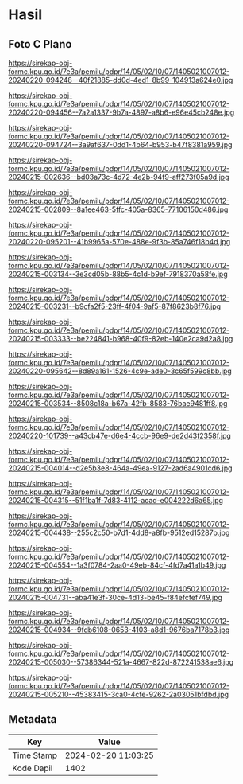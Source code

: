 # Hasil

## Foto C Plano

https://sirekap-obj-formc.kpu.go.id/7e3a/pemilu/pdpr/14/05/02/10/07/1405021007012-20240220-094248--40f21885-dd0d-4ed1-8b99-104913a624e0.jpg

https://sirekap-obj-formc.kpu.go.id/7e3a/pemilu/pdpr/14/05/02/10/07/1405021007012-20240220-094456--7a2a1337-9b7a-4897-a8b6-e96e45cb248e.jpg

https://sirekap-obj-formc.kpu.go.id/7e3a/pemilu/pdpr/14/05/02/10/07/1405021007012-20240220-094724--3a9af637-0dd1-4b64-b953-b47f8381a959.jpg

https://sirekap-obj-formc.kpu.go.id/7e3a/pemilu/pdpr/14/05/02/10/07/1405021007012-20240215-002636--bd03a73c-4d72-4e2b-94f9-aff273f05a9d.jpg

https://sirekap-obj-formc.kpu.go.id/7e3a/pemilu/pdpr/14/05/02/10/07/1405021007012-20240215-002809--8a1ee463-5ffc-405a-8365-77106150d486.jpg

https://sirekap-obj-formc.kpu.go.id/7e3a/pemilu/pdpr/14/05/02/10/07/1405021007012-20240220-095201--41b9965a-570e-488e-9f3b-85a746f18b4d.jpg

https://sirekap-obj-formc.kpu.go.id/7e3a/pemilu/pdpr/14/05/02/10/07/1405021007012-20240215-003134--3e3cd05b-88b5-4c1d-b9ef-7918370a58fe.jpg

https://sirekap-obj-formc.kpu.go.id/7e3a/pemilu/pdpr/14/05/02/10/07/1405021007012-20240215-003231--b9cfa2f5-23ff-4f04-9af5-87f8623b8f76.jpg

https://sirekap-obj-formc.kpu.go.id/7e3a/pemilu/pdpr/14/05/02/10/07/1405021007012-20240215-003333--be224841-b968-40f9-82eb-140e2ca9d2a8.jpg

https://sirekap-obj-formc.kpu.go.id/7e3a/pemilu/pdpr/14/05/02/10/07/1405021007012-20240220-095642--8d89a161-1526-4c9e-ade0-3c65f599c8bb.jpg

https://sirekap-obj-formc.kpu.go.id/7e3a/pemilu/pdpr/14/05/02/10/07/1405021007012-20240215-003534--8508c18a-b67a-42fb-8583-76bae9481ff8.jpg

https://sirekap-obj-formc.kpu.go.id/7e3a/pemilu/pdpr/14/05/02/10/07/1405021007012-20240220-101739--a43cb47e-d6e4-4ccb-96e9-de2d43f2358f.jpg

https://sirekap-obj-formc.kpu.go.id/7e3a/pemilu/pdpr/14/05/02/10/07/1405021007012-20240215-004014--d2e5b3e8-464a-49ea-9127-2ad6a4901cd6.jpg

https://sirekap-obj-formc.kpu.go.id/7e3a/pemilu/pdpr/14/05/02/10/07/1405021007012-20240215-004315--51f1ba1f-7d83-4112-acad-e004222d6a65.jpg

https://sirekap-obj-formc.kpu.go.id/7e3a/pemilu/pdpr/14/05/02/10/07/1405021007012-20240215-004438--255c2c50-b7d1-4dd8-a8fb-9512ed15287b.jpg

https://sirekap-obj-formc.kpu.go.id/7e3a/pemilu/pdpr/14/05/02/10/07/1405021007012-20240215-004554--1a3f0784-2aa0-49eb-84cf-4fd7a41a1b49.jpg

https://sirekap-obj-formc.kpu.go.id/7e3a/pemilu/pdpr/14/05/02/10/07/1405021007012-20240215-004731--aba41e3f-30ce-4d13-be45-f84efcfef749.jpg

https://sirekap-obj-formc.kpu.go.id/7e3a/pemilu/pdpr/14/05/02/10/07/1405021007012-20240215-004934--9fdb6108-0653-4103-a8d1-9676ba7178b3.jpg

https://sirekap-obj-formc.kpu.go.id/7e3a/pemilu/pdpr/14/05/02/10/07/1405021007012-20240215-005030--57386344-521a-4667-822d-872241538ae6.jpg

https://sirekap-obj-formc.kpu.go.id/7e3a/pemilu/pdpr/14/05/02/10/07/1405021007012-20240215-005210--45383415-3ca0-4cfe-9262-2a03051bfdbd.jpg


## Metadata

| Key        | Value               |
| ---------- | ------------------- |
| Time Stamp | 2024-02-20 11:03:25 |
| Kode Dapil | 1402                |



